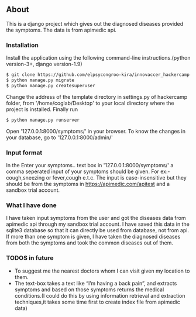 ## About
This is a django project which gives out the diagnosed diseases provided the symptoms. The data is from apimedic api.
### Installation
Install the application using the following command-line instructions.(python version-3+, django version-1.9)
```sh
$ git clone https://github.com/elpsycongroo-kira/innovaccer_hackercamp.git
$ python manage.py migrate
$ python manage.py createsuperuser
```
Change the address of the template directory in settings.py of hackercamp folder, from '/home/coglab/Desktop' to your local directory where the project is installed.
Finally run
```sh
$ python manage.py runserver
```
Open '127.0.0.1:8000/symptoms/' in your browser. To know the changes in your database, go to '127.0.0.1:8000/admin/'


### Input format

In the Enter your symptoms.. text box in '127.0.0.1:8000/symptoms/' a comma seperated input of your symptoms should be given. For ex:-cough,sneezing or fever,cough e.t.c. The input is case-insensitive but they should be from the symptoms in https://apimedic.com/apitest and a sandbox trial account.

### What I have done 
I have taken input symptoms from the user and got the diseases data from apimedic api through my sandbox trial account. I have saved this data in the sqlite3 database so that it can directly be used from database, not from api. If more than one symptom is given, I have taken the diagnosed diseases from both the symptoms and took the common diseases out of them.

### TODOS in future
- To suggest me the nearest doctors whom I can visit given my location to them.
- The text-box takes a text like “I’m having a back pain”, and extracts symptoms and based on those symptoms returns the medical conditions.(I could do this by using information retrieval and extraction techniques,it takes some time first to create index file from apimedic data)
